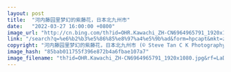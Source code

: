 ```yaml
---
layout: post
title:  "河内藤园里梦幻的紫藤花，日本北九州市"
date:   "2022-03-27 16:00:00 +0800"
image_url: "http://cn.bing.com/th?id=OHR.Kawachi_ZH-CN6964965791_1920x1080.jpg&rf=LaDigue_1920x1080.jpg&pid=hp"
link: "/search?q=%e6%b2%b3%e5%86%85%e8%97%a4%e5%9b%ad&form=hpcapt&mkt=zh-cn"
copyright: "河内藤园里梦幻的紫藤花，日本北九州市 (© Steve Tan C K Photography/Getty Images)"
image_hash: "85bab011755f396e872b4a6fbae107a7"
image_filename: "th?id=OHR.Kawachi_ZH-CN6964965791_1920x1080.jpg&rf=LaDigue_1920x1080.jpg&pid=hp"
---
```

